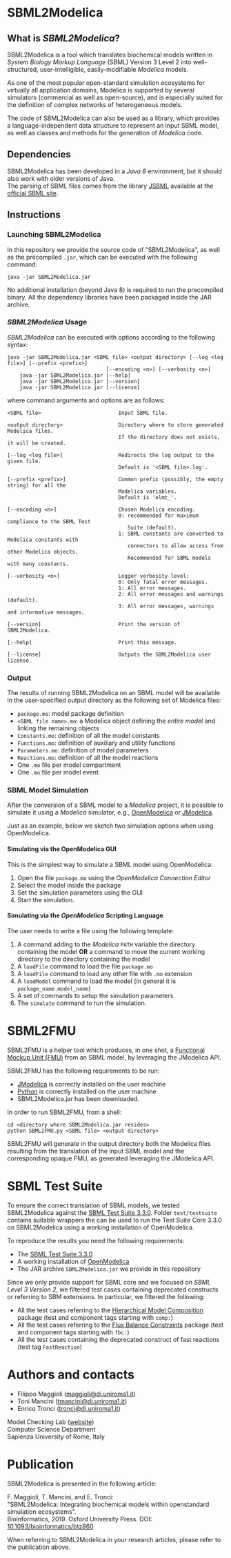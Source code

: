 # SBML2Modelica

## What is *SBML2Modelica*?
SBML2Modelica is a tool which translates biochemical models written in *System Biology Markup Language* (SBML) Version 3 Level 2 into well-structured, user-intelligible, easily-modifiable *Modelica* models.  

As one of the most popular open-standard simulation ecosystems for virtually all application domains, Modelica is supported by several simulators (commercial as well as open-source), and is especially suited for the definition of complex networks of heterogeneous models.

The code of SBML2Modelica can also be used as a library, which provides a language-independent data structure to represent an input SBML model, as well as classes and methods for the generation of *Modelica* code.  

## Dependencies
SBML2Modelica has been developed in a *Java 8* environment, but it should also work with older versions of Java.  
The parsing of SBML files comes from the library [JSBML](http://sbml.org/Software/JSBML) available at the [official SBML site](https://sbml.org).  

## Instructions
### Launching SBML2Modelica
In this repository we provide the source code of "SBML2Modelica", as well as the precompiled ``.jar``, which can be executed with the following command:

    java -jar SBML2Modelica.jar

No additional installation (beyond Java 8) is required to run the precompiled binary. All the dependency libraries have been packaged inside the JAR archive.

### *SBML2Modelica* Usage
*SBML2Modelica* can be executed with options according to the following syntax:

    java -jar SBML2Modelica.jar <SBML file> <output directory> [--log <log file>] [--prefix <prefix>]
                                    [--encoding <n>] [--verbosity <n>]
        java -jar SBML2Modelica.jar [--help]
        java -jar SBML2Modelica.jar [--version]
        java -jar SBML2Modelica.jar [--license]

where command arguments and options are as follows:

    <SBML file>                         Input SBML file.
        
    <output directory>                  Directory where to store generated Modelica files.
                                        If the directory does not exists, it will be created.
                                            
    [--log <log file>]                  Redirects the log output to the given file.
                                        Default is '<SBML file>.log'.
                                            
    [--prefix <prefix>]                 Common prefix (possibly, the empty string) for all the
                                        Modelica variables.
                                        Default is 'elmt_'.
                                            
    [--encoding <n>]                    Chosen Modelica encoding.
                                        0: recommended for maximum compliance to the SBML Test
                                           Suite (default).
                                        1: SBML constants are converted to Modelica constants with
                                           connectors to allow access from other Modelica objects.
                                           Recommended for SBML models with many constants.
                                            
    [--verbosity <n>]                   Logger verbosity level:
                                        0: Only fatal error messages.
                                        1: All error messages.
                                        2: All error messages and warnings (default).
                                        3: All error messages, warnings and informative messages.
                                            
    [--version]                         Print the version of SBML2Modelica.
        
    [--help]                            Print this message.
        
    [--license]                         Outputs the SBML2Modelica user license.


### Output
The results of running SBML2Modelica on an SBML model will be available in the user-specified output directory as the following set of Modelica files:

  *  `package.mo`: model package definition
  *  `<SBML file name>.mo`: a Modelica object defining the *entire model* and linking the remaining objects
  *  `Constants.mo`: definition of all the model constants
  *  `Functions.mo`: definition of auxiliary and utility functions
  *  `Parameters.mo`: definition of model parameters
  *  `Reactions.mo`: definition of all the model reactions
  *  One `.mo` file per model compartment
  *  One `.mo` file per model event.


### SBML Model Simulation
After the conversion of a SBML model to a *Modelica* project, it is possible to simulate it using a *Modelica* simulator, e.g., [OpenModelica](http://www.openmodelica.org) or [JModelica](http://www.jmodelica.org).

Just as an example, below we sketch two simulation options when using OpenModelica.

#### Simulating via the OpenModelica GUI
This is the simplest way to simulate a SBML model using OpenModelica: 

  1.  Open the file `package.mo` using the *OpenModelica Connection Editor*
  2.  Select the model inside the package
  3.  Set the simulation parameters using the GUI
  4.  Start the simulation.

#### Simulating via the *OpenModelica* Scripting Language
The user needs to write a file using the following template:

  1.  A command adding to the *Modelica* `PATH` variable the directory containing the model **OR** a command to move the current working directory to the directory containing the model
  2.  A `loadFile` command to load the file `package.mo`
  3.  A `loadFile` command to load any other file with `.mo` extension
  4.  A `loadModel` command to load the model (in general it is `package_name.model_name`)
  5.  A set of commands to setup the simulation parameters
  6.  The `simulate` command to run the simulation.
  
# SBML2FMU
SBML2FMU is a helper tool which produces, in one shot, a [Functional Mockup Unit (FMU)](http://fmi-standard.org) from an SBML model, by leveraging the JModelica API.

SBML2FMU has the following requirements to be run:

  * [JModelica](http://www.jmodelica.org) is correctly installed on the user machine
  * [Python](http://www.python.org) is correctly installed on the user machine
  * SBML2Modelica.jar has been downloaded.
  
In order to run SBML2FMU, from a shell:

    cd <directory where SBML2Modelica.jar resides>
    python SBML2FMU.py <SBML file> <output directory>

SBML2FMU will generate in the output directory both the Modelica files resulting from the translation of the input SBML model and the corresponding opaque FMU, as generated leveraging the JModelica API.


# SBML Test Suite
To ensure the correct translation of SBML models, we tested SBML2Modelica against the [SBML Test Suite 3.3.0](https://github.com/sbmlteam/sbml-test-suite/releases/tag/3.3.0). 
Folder `test/testsuite` contains suitable wrappers the can be used to run the Test Suite Core 3.3.0 on SBML2Modelica using a working installation of OpenModelica.

To reproduce the results you need the following requirements:

  * The [SBML Test Suite 3.3.0](https://github.com/sbmlteam/sbml-test-suite/releases/tag/3.3.0)
  * A working installation of [OpenModelica](http://www.openmodelica.org)
  * The JAR archive `SBML2Modelica.jar` we provide in this repository

Since we only provide support for SBML core and we focused on *SBML Level 3 Version 2*, we filtered test cases containing deprecated constructs or referring to SBM extensions. In particular, we filtered the following:

  * All the test cases referring to the [Hierarchical Model Composition](http://sbml.org/Documents/Specifications/SBML_Level_3/Packages/comp) package (test and component tags starting with `comp:`)
  * All the test cases referring to the [Flux Balance Constraints](http://sbml.org/Documents/Specifications/SBML_Level_3/Packages/fbc) package (test and component tags starting with `fbc:`)
  * All the test cases containing the deprecated construct of fast reactions (test tag `FastReaction`)
  

# Authors and contacts

  * Filippo Maggioli (<maggioli@di.uniroma1.it>) 
  * Toni Mancini  (<tmancini@di.uniroma1.it>)
  * Enrico Tronci  (<tronci@di.uniroma1.it>)

Model Checking Lab ([website](http://mclab.di.uniroma1.it))  
Computer Science Department  
Sapienza University of Rome, Italy


# Publication
SBML2Modelica is presented in the following article:

F. Maggioli, T. Mancini, and E. Tronci:   
"SBML2Modelica: Integrating biochemical models within openstandard simulation ecosystems".  
Bioinformatics, 2019. Oxford University Press.
DOI: [10.1093/bioinformatics/btz860](http://doi.org/10.1093/bioinformatics/btz860)

When referring to SBML2Modelica in your research articles, please refer to the publication above.